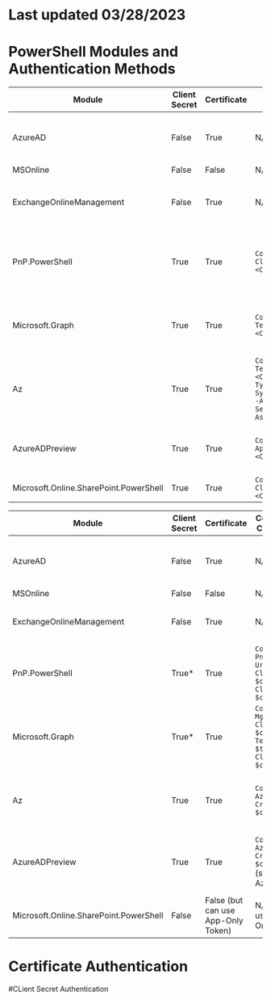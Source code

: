 # Last updated 03/28/2023
# PowerShell Modules and Authentication Methods
| Module | Client Secret | Certificate | Connect with Client Secret | Connect with Certificate |
| --- | --- | --- | --- | --- |
| AzureAD                                 | False          | True        | N/A                     | `Connect-AzureAD -TenantId <TenantId> -ApplicationId <ClientId> -CertificateThumbprint <Thumbprint>`               |
| MSOnline | False | False | N/A | N/A |
| ExchangeOnlineManagement                | False          | True        | N/A | `Connect-ExchangeOnline -ClientId <ClientId> -TenantId <TenantId> -CertificateThumbprint <Thumbprint>`            |
| PnP.PowerShell                          | True          | True        | `Connect-PnPOnline -Url <SiteUrl> -ClientId <ClientId> -ClientSecret <ClientSecret> -Tenant <TenantId>`          | `Connect-PnPOnline -Url <SiteUrl> -ClientId <ClientId> -CertificatePath <CertPath> -Tenant <TenantId> -Thumbprint <Thumbprint>` |
| Microsoft.Graph                         | True          | True        | `Connect-Graph -ClientId <ClientId> -TenantId <TenantId> -ClientSecret <ClientSecret>`                            | `Connect-Graph -ClientId <ClientId> -TenantId <TenantId> -CertificateThumbprint <Thumbprint> -CertificatePath <CertPath>` |
| Az                                      | True          | True        | `Connect-AzAccount -ServicePrincipal -Tenant <TenantId> -ApplicationId <ClientId> -Credential (New-Object -TypeName System.Management.Automation.PSCredential -ArgumentList "<ClientId>", (ConvertTo-SecureString -String "<ClientSecret>" -AsPlainText -Force))` | `Connect-AzAccount -ServicePrincipal -Tenant <TenantId> -ApplicationId <ClientId> -CertificateThumbprint <Thumbprint>` |
| AzureADPreview                          | True          | True        | `Connect-AzureAD -TenantId <TenantId> -ApplicationId <ClientId> -ClientSecret <ClientSecret>`                     | `Connect-AzureAD -TenantId <TenantId> -ApplicationId <ClientId> -CertificateThumbprint <Thumbprint>`               |
| Microsoft.Online.SharePoint.PowerShell  | True          | True        | `Connect-SPOService -Url <AdminSiteUrl> -ClientId <ClientId> -ClientSecret <ClientSecret>`


| Module | Client Secret | Certificate | Connect with Client Secret | Connect with Certificate |
| --- | --- | --- | --- | --- |
| AzureAD | False | True | N/A | `Connect-AzureAD -TenantId $tenantId -ApplicationId $applicationId -CertificateThumbprint $thumbprint` |
| MSOnline | False | False | N/A | N/A |
| ExchangeOnlineManagement | False | True | N/A | `Connect-ExchangeOnline -CertificateFilePath $path -AppId $appId -Organization $org` |
| PnP.PowerShell | True* | True | `Connect-PnPOnline -Url $url -ClientId $clientId -ClientSecret $clientSecret` | `Connect-PnPOnline -Url $url -ClientId $clientId -Thumbprint $CertThumbprint` |
| Microsoft.Graph | True* | True | `Connect-MgGraph -ClientID $clientId -TenantID $tenantId -ClientSecret $clientSecret` | `Connect-MgGraph -ClientID $clientId -TenantID $tenantId -CertificateThumbprint $thumbprint` |
| Az | True | True | `Connect-AzAccount -Credential $credential` | `Connect-AzAccount -ServicePrincipal -TenantId $tenantId -ApplicationId $applicationId -CertificateThumbprint $thumbprint` |
| AzureADPreview | True | True | `Connect-AzureAD -Credential $credential`  (same as AzureAD)  | `Connect-AzureAD -TenantId $tenantId -ApplicationId $applicationId -CertificateThumbprint $thumbprint` (same as AzureAD) |
| Microsoft.Online.SharePoint.PowerShell | False | False  (but can use App-Only Token)  | N/A  (but can use App-Only Token)  | N/A  (but can use App-Only Token) |


# Certificate Authentication

#CLient Secret Authentication
